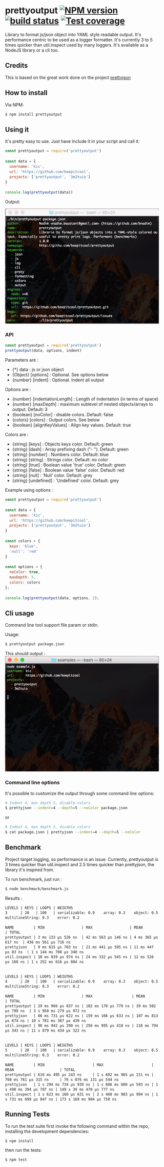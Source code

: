 # prettyoutput [![NPM version][npm-image]][npm-url] [![build status][travis-image]][travis-url] [![Test coverage][coveralls-image]][coveralls-url]

Library to format js/json object into YAML style readable output.
It's performance centric to be used as a logger formatter.
It's currently 3 to 5 times quicker than util.inspect used by many loggers.
It's available as a NodeJS library or a cli too.

## Credits
This is based on the great work done on the project [prettyjson](https://github.com/rafeca/prettyjson)

## How to install

Via NPM:

```bash
$ npm install prettyoutput
```

## Using it

It's pretty easy to use. Just have include it in your script and call it:

```javascript
const prettyoutput = require('prettyoutput')

const data = {
  username: 'kic',
  url: 'https://github.com/keepitcool',
  projects: ['prettyoutput', '3m2tuio']
}

console.log(prettyoutput(data))
```

Output:

![Example](docs/images/example.png)

### API

```javascript
const prettyoutput = require('prettyoutput')
prettyoutput(data, options, indent)
```

Parameters are :
 * {*} data            : js or json object
 * {Object} [options]  : Optional. See options below
 * {number} [indent]   : Optional. Indent all output

Options are :
 * {number} [indentationLength]  : Length of indentation (in terms of space)
 * {number} [maxDepth]           : maximum sublevel of nested objects/arrays to output. Default: 3
 * {boolean} [noColor]           : disable colors. Default: false
 * {colors} [colors]             : Output colors. See below
 * {boolean} [alignKeyValues]    : Align key values. Default: true

Colors are :
 * {string} [keys]       : Objects keys color. Default: green
 * {string} [dash]       : Array prefixing dash ("- "). Default: green
 * {string} [number]     : Numbers color. Default: blue
 * {string} [string]     : Strings color. Default: no color
 * {string} [true]       : Boolean value 'true' color. Default: green
 * {string} [false]      : Boolean value 'false' color. Default: red
 * {string} [null]       : 'Null' color. Default: grey
 * {string} [undefined]  : 'Undefined' color. Default: grey

Example using options :
```javascript
const prettyoutput = require('prettyoutput')

const data = {
  username: 'kic',
  url: 'https://github.com/keepitcool',
  projects: ['prettyoutput', '3m2tuio']
}

const colors = {
  keys: 'blue',
  'null': 'red'
}

const options = {
  noColor: true,
  maxDepth: 5,
  colors: colors
};

console.log(prettyoutput(data, options, 2);
```

## Cli usage

Command line tool support file param or stdin.

Usage:
```bash
$ prettyoutput package.json
```

This should output :
![Example](docs/images/example_cli.png)

### Command line options

It's possible to customize the output through some command line options:

```bash
# Indent 4, max depth 5, disable colors
$ prettyjson --indent=4 --depth=5 --noColor package.json
```

or

```bash
# Indent 4, max depth 5, disable colors
$ cat package.json | prettyjson --indent=4 --depth=5 --noColor
```

## Benchmark
Project target logging, so performance is an issue.
Currently, prettyoutput is 3 times quicker than util.inspect and 2.5 times quicker than prettyjson, the library it's inspired from.

To run benchmark, just run :
```bash
$ node benchmark/benchmark.js
```

Results :
```
LEVELS | KEYS | LOOPS | WEIGTHS
3      | 20   | 100   | serializable: 0.9    array: 0.3    object: 0.5    multilineString: 0.3    error: 0.2

NAME         | MIN                 | MAX                 | MEAN                | TOTAL
prettyoutput | 3 ms 133 µs 526 ns  | 42 ms 563 µs 146 ns | 4 ms 365 µs 617 ns  | 436 ms 561 µs 716 ns
prettyjson   | 9 ms 615 µs 703 ns  | 21 ms 441 µs 595 ns | 11 ms 447 µs 83 ns  | 1 s 144 ms 708 µs 348 ns
util.inspect | 10 ms 839 µs 974 ns | 24 ms 332 µs 545 ns | 12 ms 526 µs 168 ns | 1 s 252 ms 616 µs 884 ns


LEVELS | KEYS | LOOPS | WEIGTHS
4      | 20   | 100   | serializable: 0.9    array: 0.3    object: 0.5    multilineString: 0.3    error: 0.2

NAME         | MIN                 | MAX                  | MEAN                 | TOTAL
prettyoutput | 29 ms 966 µs 837 ns | 102 ms 170 µs 779 ns | 39 ms 502 µs 799 ns  | 3 s 950 ms 279 µs 972 ns
prettyjson   | 86 ms 731 µs 622 ns | 159 ms 166 µs 633 ns | 107 ms 813 µs 674 ns | 10 s 781 ms 367 µs 439 ns
util.inspect | 90 ms 942 µs 290 ns | 256 ms 995 µs 418 ns | 118 ms 794 µs 343 ns | 11 s 879 ms 434 µs 322 ns


LEVELS | KEYS | LOOPS | WEIGTHS
5      | 20   | 100   | serializable: 0.9    array: 0.3    object: 0.5    multilineString: 0.3    error: 0.2

NAME         | MIN                      | MAX                      | MEAN                     | TOTAL
prettyoutput | 616 ms 495 µs 243 ns     | 1 s 602 ms 965 µs 211 ns | 768 ms 761 µs 315 ns     | 76 s 876 ms 131 µs 544 ns
prettyjson   | 1 s 294 ms 734 µs 939 ns | 1 s 686 ms 600 µs 593 ns | 1 s 490 ms 394 µs 707 ns | 149 s 39 ms 470 µs 777 ns
util.inspect | 1 s 623 ms 160 µs 631 ns | 2 s 460 ms 983 µs 994 ns | 1 s 731 ms 699 µs 847 ns | 173 s 169 ms 984 µs 758 ns

```

## Running Tests

To run the test suite first invoke the following command within the repo,
installing the development dependencies:

```bash
$ npm install
```

then run the tests:

```bash
$ npm test
```

[npm-image]: https://img.shields.io/npm/v/prettyoutput.svg?style=flat-square
[npm-url]: https://www.npmjs.com/package/prettyoutput
[travis-image]: https://img.shields.io/travis/keepitcool/prettyoutput/master.svg?style=flat-square
[travis-url]: https://travis-ci.org/keepitcool/prettyoutput
[coveralls-image]: https://img.shields.io/codecov/c/github/keepitcool/prettyoutput.svg?style=flat-square
[coveralls-url]: https://codecov.io/github/keepitcool/prettyoutput?branch=master
